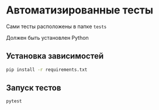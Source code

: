 # Автоматизированные тесты

Сами тесты расположены в папке `tests`

Должен быть установлен Python

## Установка зависимостей

```sh
pip install -r requirements.txt
```

## Запуск тестов

```sh
pytest
```

